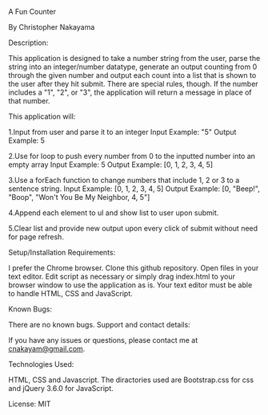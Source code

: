 A Fun Counter


By Christopher Nakayama

Description:

This application is designed to take a number string from the user, parse the string into an 
integer/number datatype, generate an output counting from 0 through the given number and output 
each count into a list that is shown to the user after they hit submit. There are special rules, 
though. If the number includes a "1", "2", or "3", the application will return a message in place 
of that number.

This application will:

1.Input from user and parse it to an integer
Input Example: "5"
Output Example: 5

2.Use for loop to push every number from 0 to the inputted number into an empty array
Input Example: 5
Output Example: [0, 1, 2, 3, 4, 5]

3.Use a forEach function to change numbers that include 1, 2 or 3 to a sentence string.
Input Example: [0, 1, 2, 3, 4, 5]
Output Example: [0, "Beep!", "Boop", "Won't You Be My Neighbor, 4, 5"]

4.Append each element to ul and show list to user upon submit.

5.Clear list and provide new output upon every click of submit without need for page refresh.

Setup/Installation Requirements:


I prefer the Chrome browser.
Clone this github repository.
Open files in your text editor.
Edit script as necessary or simply drag index.html to your browser window to use the application as is.
Your text editor must be able to handle HTML, CSS and JavaScript.

Known Bugs:

There are no known bugs.
Support and contact details:

If you have any issues or questions, please contact me at cnakayam@gmail.com.

Technologies Used:

HTML, CSS and Javascript. The diractories used are Bootstrap.css for css and jQuery 3.6.0 for JavaScript.

License:
MIT
